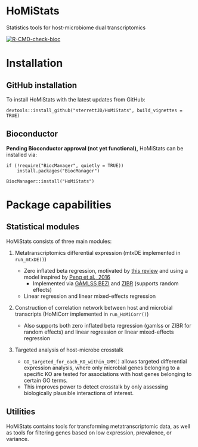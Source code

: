 # HoMiStats

Statistics tools for host-microbiome dual transcriptomics

  <!-- badges: start -->
  [![R-CMD-check-bioc](https://github.com/sterrettJD/HoMiStats/actions/workflows/check-bioc.yaml/badge.svg)](https://github.com/sterrettJD/HoMiStats/actions/workflows/check-bioc.yaml)
  <!-- badges: end -->


# Installation

## GitHub installation
To install HoMiStats with the latest updates from GitHub:

```
devtools::install_github("sterrettJD/HoMiStats", build_vignettes = TRUE)
```


## Bioconductor
**Pending Bioconductor approval (not yet functional),** HoMiStats can be installed via:
```
if (!require("BiocManager", quietly = TRUE))
    install.packages("BiocManager")

BiocManager::install("HoMiStats")
```


# Package capabilities

## Statistical modules
HoMiStats consists of three main modules:

1.  Metatranscriptomics differential expression (mtxDE implemented in `run_mtxDE()`)

    -   Zero inflated beta regression, motivated by [this review](https://academic.oup.com/bib/article/24/5/bbad279/7239897) and using a model inspired by [Peng et al., 2016](https://www.ncbi.nlm.nih.gov/pmc/articles/PMC6109378/)
        - Implemented via [GAMLSS BEZI](https://www.rdocumentation.org/packages/gamlss.dist/versions/6.1-1/topics/BEZI) and [ZIBR](https://github.com/PennChopMicrobiomeProgram/ZIBR) (supports random effects) 
    -   Linear regression and linear mixed-effects regression

2.  Construction of correlation network between host and microbial transcripts (HoMiCorr implemented in `run_HoMiCorr()`)
    - Also supports both zero inflated beta regression (gamlss or ZIBR for random effects) and linear regression or linear mixed-effects regression

3. Targeted analysis of host-microbe crosstalk 
    - `GO_targeted_for_each_KO_within_GMM()` allows targeted differential expression analysis, where only microbial genes belonging to a specific KO are tested for associations with host genes belonging to certain GO terms. 
    - This improves power to detect crosstalk by only assessing biologically plausible interactions of interest.


## Utilities
HoMiStats contains tools for transforming metatranscriptomic data, as well as tools for filtering genes based on low expression, prevalence, or variance.
